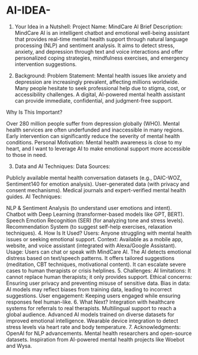 # AI-IDEA-
1. Your Idea in a Nutshell:
Project Name: MindCare AI
Brief Description: MindCare AI is an intelligent chatbot and emotional well-being assistant that provides real-time mental health support through natural language processing (NLP) and sentiment analysis. It aims to detect stress, anxiety, and depression through text and voice interactions and offer personalized coping strategies, mindfulness exercises, and emergency intervention suggestions.

2. Background:
Problem Statement:
Mental health issues like anxiety and depression are increasingly prevalent, affecting millions worldwide. Many people hesitate to seek professional help due to stigma, cost, or accessibility challenges. A digital, AI-powered mental health assistant can provide immediate, confidential, and judgment-free support.

Why Is This Important?

Over 280 million people suffer from depression globally (WHO).
Mental health services are often underfunded and inaccessible in many regions.
Early intervention can significantly reduce the severity of mental health conditions.
Personal Motivation:
Mental health awareness is close to my heart, and I want to leverage AI to make emotional support more accessible to those in need.

3. Data and AI Techniques:
Data Sources:

Publicly available mental health conversation datasets (e.g., DAIC-WOZ, Sentiment140 for emotion analysis).
User-generated data (with privacy and consent mechanisms).
Medical journals and expert-verified mental health guides.
AI Techniques:

NLP & Sentiment Analysis (to understand user emotions and intent).
Chatbot with Deep Learning (transformer-based models like GPT, BERT).
Speech Emotion Recognition (SER) (for analyzing tone and stress levels).
Recommendation System (to suggest self-help exercises, relaxation techniques).
4. How Is It Used?
Users: Anyone struggling with mental health issues or seeking emotional support.
Context: Available as a mobile app, website, and voice assistant (integrated with Alexa/Google Assistant).
Usage:
Users can chat or speak with MindCare AI.
The AI detects emotional distress based on text/speech patterns.
It offers tailored suggestions (meditation, CBT techniques, motivational content).
It can escalate severe cases to human therapists or crisis helplines.
5. Challenges:
AI limitations: It cannot replace human therapists; it only provides support.
Ethical concerns: Ensuring user privacy and preventing misuse of sensitive data.
Bias in data: AI models may reflect biases from training data, leading to incorrect suggestions.
User engagement: Keeping users engaged while ensuring responses feel human-like.
6. What Next?
Integration with healthcare systems for referrals to real therapists.
Multilingual support to reach a global audience.
Advanced AI models trained on diverse datasets for improved emotional intelligence.
Wearable device integration to detect stress levels via heart rate and body temperature.
7. Acknowledgments:
OpenAI for NLP advancements.
Mental health researchers and open-source datasets.
Inspiration from AI-powered mental health projects like Woebot and Wysa.
